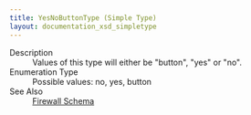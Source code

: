 ```yaml
---
title: YesNoButtonType (Simple Type)
layout: documentation_xsd_simpletype
---
```

<dl>
  <dt>Description</dt>
  <dd>Values of this type will either be "button", "yes" or "no".</dd>
  <dt>Enumeration Type</dt>
  <dd>Possible values: no, yes, button</dd>
  <dt>See Also</dt>
  <dd>
    <a href="../firewall">Firewall Schema</a>
  </dd>
</dl>

